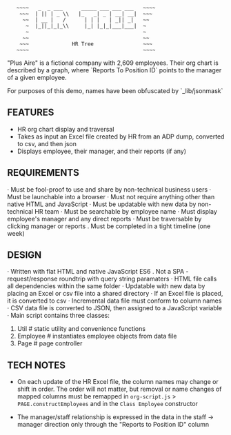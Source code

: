 ```
   ~~~~   _  _ ___      _____ ___ ___ ___   ~~~~
    ~~~  | || | _ \\   |_   _| _ | __| __|  ~~~
     ~~  | __ |   /      | | |   | _|| _|   ~~
      ~  |_||_|_|_\\     |_| |_|_|___|___|  ~
      ~                                     ~
     ~~                                     ~~
    ~~~              HR Tree                ~~~
   ~~~~                                     ~~~~
```

"Plus Aire" is a fictional company with 2,609 employees. Their org chart is described by a graph, where \`Reports To Position ID\` points to the manager of a given employee.

For purposes of this demo, names have been obfuscated by \`_lib/jsonmask\`


## FEATURES
- HR org chart display and traversal
- Takes as input an Excel file created by HR from an ADP dump, converted to csv, and then json
- Displays employee, their manager, and their reports (if any)


## REQUIREMENTS
· Must be fool-proof to use and share by non-technical business users
· Must be launchable into a browser
· Must not require anything other than native HTML and JavaScript
· Must be updatable with new data by non-technical HR team
· Must be searchable by employee name
· Must display employee's manager and any direct reports
· Must be traversable by clicking manager or reports
. Must be completed in a tight timeline (one week)


## DESIGN
· Written with flat HTML and native JavaScript ES6
. Not a SPA - request/response roundtrip with query string paramaters
· HTML file calls all dependencies within the same folder
· Updatable with new data by placing an Excel or csv file into a shared directory
  · If an Excel file is placed, it is converted to csv
  · Incremental data file must conform to column names
  · CSV data file is converted to JSON, then assigned to a JavaScript variable
· Main script contains three classes:
  1. Util       # static utility and convenience functions
  2. Employee   # instantiates employee objects from data file
  3. Page       # page controller


## TECH NOTES
- On each update of the HR Excel file, the column names may change or shift in order. The order will not matter, but removal or name changes of mapped columns must be remapped in `org-script.js` > `PAGE.constructEmployees` and in the `Class Employee` constructor

- The manager/staff relationship is expressed in the data in the staff -> manager direction only through the "Reports to Position ID" column
